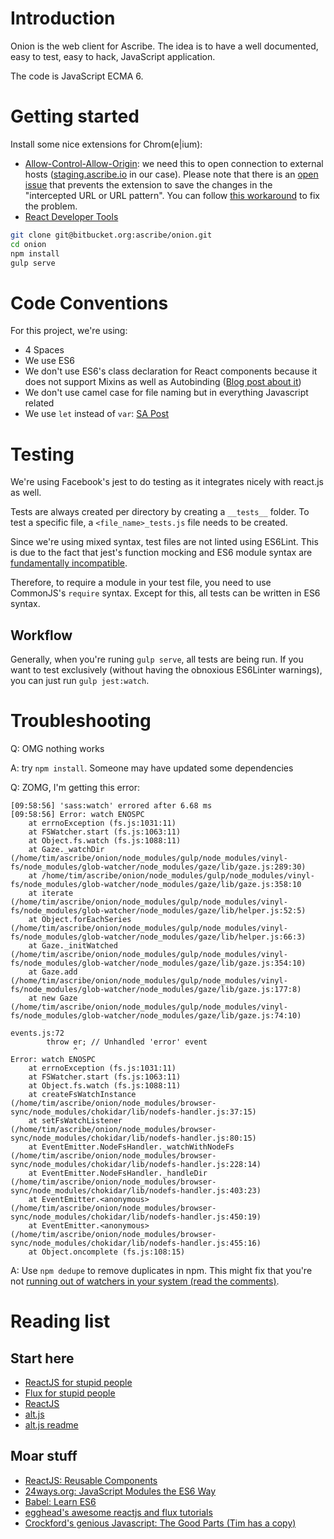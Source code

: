 Introduction
============

Onion is the web client for Ascribe. The idea is to have a well documented,
easy to test, easy to hack, JavaScript application.

The code is JavaScript ECMA 6.


Getting started
===============
Install some nice extensions for Chrom(e|ium):

- [Allow-Control-Allow-Origin](https://chrome.google.com/webstore/detail/allow-control-allow-origi/nlfbmbojpeacfghkpbjhddihlkkiljbi):
  we need this to open connection to external hosts ([staging.ascribe.io](http://staging.ascribe.io/) in our case).
  Please note that there is an [open issue](https://github.com/vitvad/Access-Control-Allow-Origin/issues/22) that prevents the extension to save the changes in the "intercepted URL or URL pattern". You can follow [this workaround](https://github.com/vitvad/Access-Control-Allow-Origin/issues/22#issuecomment-109898052) to fix the problem.
- [React Developer Tools](https://chrome.google.com/webstore/detail/react-developer-tools/fmkadmapgofadopljbjfkapdkoienihi)
  
```bash
git clone git@bitbucket.org:ascribe/onion.git
cd onion
npm install
gulp serve
```



Code Conventions
================
For this project, we're using:

* 4 Spaces
* We use ES6
* We don't use ES6's class declaration for React components because it does not support Mixins as well as Autobinding ([Blog post about it](http://facebook.github.io/react/blog/2015/01/27/react-v0.13.0-beta-1.html#autobinding))
* We don't use camel case for file naming but in everything Javascript related
* We use `let` instead of `var`: [SA Post](http://stackoverflow.com/questions/762011/javascript-let-keyword-vs-var-keyword) 

Testing
===============
We're using Facebook's jest to do testing as it integrates nicely with react.js as well.

Tests are always created per directory by creating a `__tests__` folder. To test a specific file, a `<file_name>_tests.js` file needs to be created.

Since we're using mixed syntax, test files are not linted using ES6Lint.
This is due to the fact that jest's function mocking and ES6 module syntax are [fundamentally incompatible](https://github.com/babel/babel-jest/issues/16).

Therefore, to require a module in your test file, you need to use CommonJS's `require` syntax. Except for this, all tests can be written in ES6 syntax.

## Workflow
Generally, when you're runing `gulp serve`, all tests are being run.
If you want to test exclusively (without having the obnoxious ES6Linter warnings), you can just run `gulp jest:watch`.


Troubleshooting
===============

Q: OMG nothing works

A: try `npm install`. Someone may have updated some dependencies

Q: ZOMG, I'm getting this error:
```
[09:58:56] 'sass:watch' errored after 6.68 ms
[09:58:56] Error: watch ENOSPC
    at errnoException (fs.js:1031:11)
    at FSWatcher.start (fs.js:1063:11)
    at Object.fs.watch (fs.js:1088:11)
    at Gaze._watchDir (/home/tim/ascribe/onion/node_modules/gulp/node_modules/vinyl-fs/node_modules/glob-watcher/node_modules/gaze/lib/gaze.js:289:30)
    at /home/tim/ascribe/onion/node_modules/gulp/node_modules/vinyl-fs/node_modules/glob-watcher/node_modules/gaze/lib/gaze.js:358:10
    at iterate (/home/tim/ascribe/onion/node_modules/gulp/node_modules/vinyl-fs/node_modules/glob-watcher/node_modules/gaze/lib/helper.js:52:5)
    at Object.forEachSeries (/home/tim/ascribe/onion/node_modules/gulp/node_modules/vinyl-fs/node_modules/glob-watcher/node_modules/gaze/lib/helper.js:66:3)
    at Gaze._initWatched (/home/tim/ascribe/onion/node_modules/gulp/node_modules/vinyl-fs/node_modules/glob-watcher/node_modules/gaze/lib/gaze.js:354:10)
    at Gaze.add (/home/tim/ascribe/onion/node_modules/gulp/node_modules/vinyl-fs/node_modules/glob-watcher/node_modules/gaze/lib/gaze.js:177:8)
    at new Gaze (/home/tim/ascribe/onion/node_modules/gulp/node_modules/vinyl-fs/node_modules/glob-watcher/node_modules/gaze/lib/gaze.js:74:10)

events.js:72
        throw er; // Unhandled 'error' event
              ^
Error: watch ENOSPC
    at errnoException (fs.js:1031:11)
    at FSWatcher.start (fs.js:1063:11)
    at Object.fs.watch (fs.js:1088:11)
    at createFsWatchInstance (/home/tim/ascribe/onion/node_modules/browser-sync/node_modules/chokidar/lib/nodefs-handler.js:37:15)
    at setFsWatchListener (/home/tim/ascribe/onion/node_modules/browser-sync/node_modules/chokidar/lib/nodefs-handler.js:80:15)
    at EventEmitter.NodeFsHandler._watchWithNodeFs (/home/tim/ascribe/onion/node_modules/browser-sync/node_modules/chokidar/lib/nodefs-handler.js:228:14)
    at EventEmitter.NodeFsHandler._handleDir (/home/tim/ascribe/onion/node_modules/browser-sync/node_modules/chokidar/lib/nodefs-handler.js:403:23)
    at EventEmitter.<anonymous> (/home/tim/ascribe/onion/node_modules/browser-sync/node_modules/chokidar/lib/nodefs-handler.js:450:19)
    at EventEmitter.<anonymous> (/home/tim/ascribe/onion/node_modules/browser-sync/node_modules/chokidar/lib/nodefs-handler.js:455:16)
    at Object.oncomplete (fs.js:108:15)

```
A: Use `npm dedupe` to remove duplicates in npm. This might fix that you're not [running out of watchers in your system (read the comments)](http://stackoverflow.com/a/17437601/1263876).

Reading list
============

Start here
----------

- [ReactJS for stupid people](http://blog.andrewray.me/reactjs-for-stupid-people/)
- [Flux for stupid people](http://blog.andrewray.me/flux-for-stupid-people/)
- [ReactJS](https://facebook.github.io/react/)
- [alt.js](http://alt.js.org/)
- [alt.js readme](https://github.com/goatslacker/alt)


Moar stuff
----------

- [ReactJS: Reusable Components](https://facebook.github.io/react/docs/reusable-components.html#es6-classes)
- [24ways.org: JavaScript Modules the ES6 Way](http://24ways.org/2014/javascript-modules-the-es6-way/)
- [Babel: Learn ES6](https://babeljs.io/docs/learn-es6/)
- [egghead's awesome reactjs and flux tutorials](https://egghead.io/)
- [Crockford's genious Javascript: The Good Parts (Tim has a copy)](http://www.amazon.de/JavaScript-Parts-Working-Shallow-Grain/dp/0596517742)